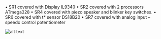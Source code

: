 •	SR1 covered with Display IL9340
•	SR2 covered with 2 processors ATmega328
•	SR4 covered with piezo speaker and blinker key switches. 
•	SR6 covered with t* sensor DS18B20
•	SR7 covered with analog input – speedo control potentiometer

![alt text](https://user-images.githubusercontent.com/40429619/50208887-0ddda100-037b-11e9-8ff1-3d6a3d1c0988.png)
